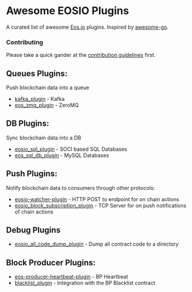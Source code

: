 # Awesome EOSIO Plugins

A curated list of awesome [Eos.io](http://eos.io/) plugins. Inspired by [awesome-go](https://github.com/avelino/awesome-go).

### Contributing
Please take a quick gander at the [contribution guidelines](https://github.com/tmuskal/awesome-eosio-plugins/blob/master/CONTRIBUTING.md) first. 

## Queues Plugins:
Push blockchain data into a queue

- [kafka_plugin](https://github.com/TP-Lab/kafka_plugin) - Kafka
- [eos_zmq_plugin](https://github.com/cc32d9/eos_zmq_plugin) - ZeroMQ

## DB Plugins:
Sync blockchain data into a DB

- [eosio_sql_plugin](https://github.com/asiniscalchi/eosio_sql_plugin) - SOCI based SQL Databases
- [eos_sql_db_plugin](https://github.com/superoneio/eos_sql_db_plugin) - MySQL Databases

## Push Plugins:
Notify blockchain data to consumers through other protocols:

- [eosio-watcher-plugin](https://github.com/eosauthority/eosio-watcher-plugin) - HTTP POST to endpoint for on chain actions
- [eosio_block_subscription_plugin](https://github.com/MyWishPlatform/eosio_block_subscription_plugin) - TCP Server for on push notifications of chain actions

## Debug Plugins
- [eosio_all_code_dump_plugin](https://github.com/spoonincode/eosio_all_code_dump_plugin) - Dump all contract code to a directory

## Block Producer Plugins:
- [eos-producer-heartbeat-plugin](https://github.com/bancorprotocol/eos-producer-heartbeat-plugin) - BP Heartbeat 
- [blacklist_plugin](https://github.com/EOSLaoMao/blacklist_plugin) - Integration with the BP Blacklist contract 

